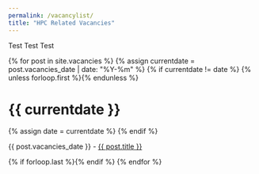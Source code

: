 ```yaml
---
permalink: /vacancylist/
title: "HPC Related Vacancies"
---
```


<div id="dates3">
  <p>Test Test Test</p>
{% for post in site.vacancies %}
  {% assign currentdate = post.vacancies_date | date: "%Y-%m" %}
  {% if currentdate != date %}
    {% unless forloop.first %}{% endunless %}
    <h1 id="y{{post.vacancies_date | date: "%Y-%m"}}">{{ currentdate }}</h1>
    {% assign date = currentdate %}
  {% endif %}
    <p>{{ post.vacancies_date }} - <a href="/HPC-SIG{{ post.url }}">{{ post.title }}</a></p>
  {% if forloop.last %}{% endif %}
{% endfor %}
</div>  

